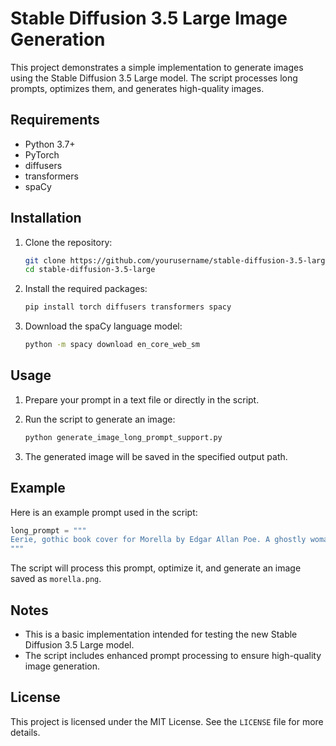 # Stable Diffusion 3.5 Large Image Generation

This project demonstrates a simple implementation to generate images using the Stable Diffusion 3.5 Large model. The script processes long prompts, optimizes them, and generates high-quality images.

## Requirements

- Python 3.7+
- PyTorch
- diffusers
- transformers
- spaCy

## Installation

1. Clone the repository:
    ```sh
    git clone https://github.com/yourusername/stable-diffusion-3.5-large.git
    cd stable-diffusion-3.5-large
    ```

2. Install the required packages:
    ```sh
    pip install torch diffusers transformers spacy
    ```

3. Download the spaCy language model:
    ```sh
    python -m spacy download en_core_web_sm
    ```

## Usage

1. Prepare your prompt in a text file or directly in the script.

2. Run the script to generate an image:
    ```sh
    python generate_image_long_prompt_support.py
    ```

3. The generated image will be saved in the specified output path.

## Example

Here is an example prompt used in the script:
```python
long_prompt = """
Eerie, gothic book cover for Morella by Edgar Allan Poe. A ghostly woman with flowing dark hair and a piercing gaze stands in a dim, candle-lit room filled with shadows. Faded books and ancient symbols surround her, hinting at occult knowledge. Her translucent figure fades into darkness, symbolizing mystery and death. Title in an ornate, haunting typeface.
"""
```

The script will process this prompt, optimize it, and generate an image saved as `morella.png`.

## Notes

- This is a basic implementation intended for testing the new Stable Diffusion 3.5 Large model.
- The script includes enhanced prompt processing to ensure high-quality image generation.

## License

This project is licensed under the MIT License. See the `LICENSE` file for more details.
